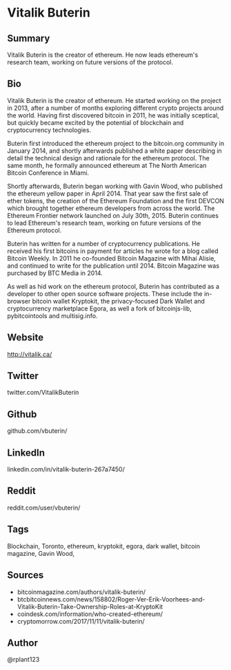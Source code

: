 # Vitalik Buterin

## Summary
Vitalik Buterin is the creator of ethereum. He now leads ethereum's research team, working on future versions of the protocol.

## Bio
Vitalik Buterin is the creator of ethereum. He started working on the project in 2013, after a number of months exploring different crypto projects around the world. Having first discovered bitcoin in 2011, he was initially sceptical, but quickly became excited by the potential of blockchain and cryptocurrency technologies. 

Buterin first introduced the ethereum project to the bitcoin.org community in January 2014, and shortly afterwards published a white paper describing in detail the technical design and rationale for the ethereum protocol. The same month, he formally announced ethereum at The North American Bitcoin Conference in Miami.

Shortly afterwards, Buterin began working with Gavin Wood, who published the ethereum yellow paper in April 2014. That year saw the first sale of ether tokens, the creation of the Ethereum Foundation and the first DEVCON which brought together ethereum developers from across the world. The Ethereum Frontier network launched on July 30th, 2015. Buterin continues to lead Ethereum's research team, working on future versions of the Ethereum protocol.

Buterin has written for a number of cryptocurrency publications. He received his first bitcoins in payment for articles he wrote for a blog called Bitcoin Weekly. In 2011 he co-founded Bitcoin Magazine with Mihai Alisie, and continued to write for the publication until 2014. Bitcoin Magazine was purchased by BTC Media in 2014.

As well as hid work on the ethereum protocol, Buterin has contributed as a developer to other open source software projects. These include the in-browser bitcoin wallet Kryptokit, the privacy-focused Dark Wallet and cryptocurrency marketplace Egora, as well a fork of bitcoinjs-lib, pybitcointools and multisig.info. 

## Website
http://vitalik.ca/

## Twitter
twitter.com/VitalikButerin

## Github
github.com/vbuterin/

## LinkedIn
linkedin.com/in/vitalik-buterin-267a7450/

## Reddit
reddit.com/user/vbuterin/

## Tags
Blockchain, Toronto, ethereum, kryptokit, egora, dark wallet, bitcoin magazine, Gavin Wood, 

## Sources
* bitcoinmagazine.com/authors/vitalik-buterin/
* btcbitcoinnews.com/news/158802/Roger-Ver-Erik-Voorhees-and-Vitalik-Buterin-Take-Ownership-Roles-at-KryptoKit
* coindesk.com/information/who-created-ethereum/
* cryptomorrow.com/2017/11/11/vitalik-buterin/

## Author
@rplant123
